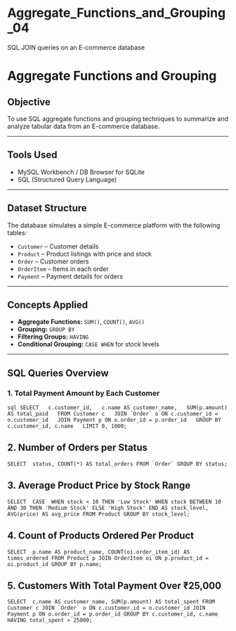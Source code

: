 # Aggregate_Functions_and_Grouping_04
SQL JOIN queries on an E-commerce database
# Aggregate Functions and Grouping

## Objective
To use SQL aggregate functions and grouping techniques to summarize and analyze tabular data from an E-commerce database.

---

## Tools Used
- MySQL Workbench / DB Browser for SQLite
- SQL (Structured Query Language)

---

## Dataset Structure
The database simulates a simple E-commerce platform with the following tables:
- `Customer` – Customer details
- `Product` – Product listings with price and stock
- `Order` – Customer orders
- `OrderItem` – Items in each order
- `Payment` – Payment details for orders

---

## Concepts Applied
- **Aggregate Functions:** `SUM()`, `COUNT()`, `AVG()`
- **Grouping:** `GROUP BY`
- **Filtering Groups:** `HAVING`
- **Conditional Grouping:** `CASE WHEN` for stock levels

---

##  SQL Queries Overview

### 1. Total Payment Amount by Each Customer
``sql
SELECT  
    c.customer_id,  
    c.name AS customer_name,  
    SUM(p.amount) AS total_paid  
FROM Customer c  
JOIN `Order` o ON c.customer_id = o.customer_id  
JOIN Payment p ON o.order_id = p.order_id  
GROUP BY c.customer_id, c.name  
LIMIT 0, 1000; ``
## 2. Number of Orders per Status
``SELECT 
    status,
    COUNT(*) AS total_orders
FROM `Order`
GROUP BY status;
``
## 3. Average Product Price by Stock Range
``SELECT 
    CASE 
        WHEN stock < 10 THEN 'Low Stock'
        WHEN stock BETWEEN 10 AND 30 THEN 'Medium Stock'
        ELSE 'High Stock'
    END AS stock_level,
    AVG(price) AS avg_price
FROM Product
GROUP BY stock_level;
``
## 4. Count of Products Ordered Per Product
``SELECT 
    p.name AS product_name,
    COUNT(oi.order_item_id) AS times_ordered
FROM Product p
JOIN OrderItem oi ON p.product_id = oi.product_id
GROUP BY p.name;
``
## 5. Customers With Total Payment Over ₹25,000
``SELECT 
    c.name AS customer_name,
    SUM(p.amount) AS total_spent
FROM Customer c
JOIN `Order` o ON c.customer_id = o.customer_id
JOIN Payment p ON o.order_id = p.order_id
GROUP BY c.customer_id, c.name
HAVING total_spent > 25000;
``
